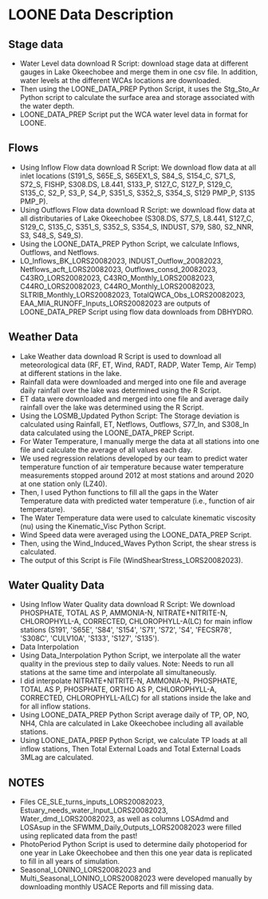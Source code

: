 # LOONE Data Description

## Stage data
- Water Level data download R Script: download stage data at different gauges in Lake Okeechobee and merge them in one csv file. In addition, water levels at the different WCAs locations are downloaded.
- Then using the LOONE_DATA_PREP Python Script, it uses the Stg_Sto_Ar Python script to calculate the surface area and storage associated with the water depth.
- LOONE_DATA_PREP Script put the WCA water level data in format for LOONE.

## Flows
- Using Inflow Flow data download R Script: We download flow data at all inlet locations (S191_S, S65E_S, S65EX1_S, S84_S, S154_C, S71_S, S72_S, FISHP, S308.DS, L8.441, S133_P, S127_C, S127_P, S129_C, S135_C, S2_P, S3_P, S4_P, S351_S, S352_S, S354_S, S129 PMP_P, S135 PMP_P).
- Using Outflows Flow data download R Script: we download flow data at all distributaries of Lake Okeechobee (S308.DS, S77_S, L8.441, S127_C, S129_C, S135_C, S351_S, S352_S, S354_S, INDUST, S79, S80, S2_NNR, S3, S48_S, S49_S).
- Using the LOONE_DATA_PREP Python Script, we calculate Inflows, Outflows, and Netflows.
- LO_Inflows_BK_LORS20082023, INDUST_Outflow_20082023, Netflows_acft_LORS20082023, Outflows_consd_20082023, C43RO_LORS20082023, C43RO_Monthly_LORS20082023, C44RO_LORS20082023, C44RO_Monthly_LORS20082023, SLTRIB_Monthly_LORS20082023, TotalQWCA_Obs_LORS20082023, EAA_MIA_RUNOFF_Inputs_LORS20082023 are outputs of LOONE_DATA_PREP Script using flow data downloads from DBHYDRO.

## Weather Data
- Lake Weather data download R Script is used to download all meteorological data (RF, ET, Wind, RADT, RADP, Water Temp, Air Temp) at different stations in the lake.
- Rainfall data were downloaded and merged into one file and average daily rainfall over the lake was determined using the R Script.
- ET data were downloaded and merged into one file and average daily rainfall over the lake was determined using the R Script.
- Using the LOSMB_Updated Python Script: The Storage deviation is calculated using Rainfall, ET, Netflows, Outflows, S77_In, and S308_In data calculated using the LOONE_DATA_PREP Script.
- For Water Temperature, I manually merge the data at all stations into one file and calculate the average of all values each day.
- We used regression relations developed by our team to predict water temperature function of air temperature because water temperature measurements stopped around 2012 at most stations and around 2020 at one station only (LZ40).
- Then, I used Python functions to fill all the gaps in the Water Temperature data with predicted water temperature (i.e., function of air temperature).
- The Water Temperature data were used to calculate kinematic viscosity (nu) using the Kinematic_Visc Python Script.
- Wind Speed data were averaged using the LOONE_DATA_PREP Script.
- Then, using the Wind_Induced_Waves Python Script, the shear stress is calculated.
- The output of this Script is File (WindShearStress_LORS20082023).

## Water Quality Data
- Using Inflow Water Quality data download R Script: We download PHOSPHATE, TOTAL AS P, AMMONIA-N, NITRATE+NITRITE-N, CHLOROPHYLL-A, CORRECTED, CHLOROPHYLL-A(LC) for main inflow stations (S191', 'S65E', 'S84', 'S154', 'S71', 'S72', 'S4', 'FECSR78', 'S308C', 'CULV10A', 'S133', 'S127', 'S135').
- Data Interpolation
- Using Data_Interpolation Python Script, we interpolate all the water quality in the previous step to daily values. Note: Needs to run all stations at the same time and interpolate all simultaneously.
- I did interpolate NITRATE+NITRITE-N, AMMONIA-N, PHOSPHATE, TOTAL AS P, PHOSPHATE, ORTHO AS P, CHLOROPHYLL-A, CORRECTED, CHLOROPHYLL-A(LC) for all stations inside the lake and for all inflow stations.
- Using LOONE_DATA_PREP Python Script average daily of TP, OP, NO, NH4, Chla are calculated in Lake Okeechobee including all available stations.
- Using LOONE_DATA_PREP Python Script, we calculate TP loads at all inflow stations, Then Total External Loads and Total External Loads 3MLag are calculated.

## NOTES
- Files CE_SLE_turns_inputs_LORS20082023, Estuary_needs_water_Input_LORS20082023, Water_dmd_LORS20082023, as well as columns LOSAdmd and LOSAsup in the SFWMM_Daily_Outputs_LORS20082023 were filled using replicated data from the past!
- PhotoPeriod Python Script is used to determine daily photoperiod for one year in Lake Okeechobee and then this one year data is replicated to fill in all years of simulation.
- Seasonal_LONINO_LORS20082023 and Multi_Seasonal_LONINO_LORS20082023 were developed manually by downloading monthly USACE Reports and fill missing data.

